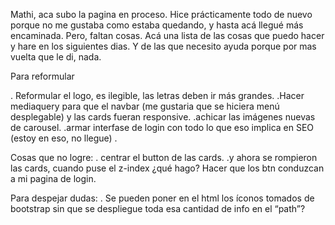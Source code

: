 Mathi, aca subo la pagina en proceso. Hice prácticamente todo de nuevo porque no me gustaba como estaba quedando, y hasta acá llegué más encaminada. Pero, faltan cosas. Acá una lista de las cosas que puedo hacer y hare en los siguientes dias. Y de las que necesito ayuda porque por mas vuelta que le di, nada. 

Para reformular

. Reformular el logo, es ilegible, las letras deben ir más grandes.
.Hacer mediaquery para que el navbar (me gustaria que se hiciera menú desplegable) y las cards fueran responsive.
.achicar las imágenes nuevas de carousel.
.armar interfase de login con todo lo que eso implica en SEO (estoy en eso, no llegue)
.

Cosas que no logre:
. centrar el button de las cards.
.y ahora se rompieron las cards, cuando puse el z-index ¿qué hago?
Hacer que los btn conduzcan a mi pagina de login.

Para despejar dudas:
. Se pueden poner en el html los íconos tomados de bootstrap sin que se despliegue toda esa cantidad de info en el “path”?

